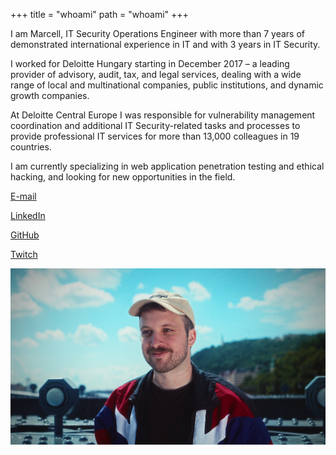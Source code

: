 +++
title = "whoami"
path = "whoami"
+++


I am Marcell, IT Security Operations Engineer with more than 7 years of
demonstrated international experience in IT and with 3 years in IT Security.

I worked for Deloitte Hungary starting in December 2017 – a leading provider of
advisory, audit, tax, and legal services, dealing with a wide range of local and
multinational companies, public institutions, and dynamic growth companies.

At Deloitte Central Europe I was responsible for vulnerability management
coordination and additional IT Security-related tasks and processes to provide
professional IT services for more than 13,000 colleagues in 19 countries.

I am currently specializing in web application penetration testing and
ethical hacking, and looking for new opportunities in the field.

[E-mail](mailto:marcellbarsony@protonmail.com)

[LinkedIn](https://linkedin.com/in/marcellbarsony)

[GitHub](https://github.com/marcellbarsony)

[Twitch](https://twitch.tv/MarciPwns)

![avatar](/pictures/avatar.png)

